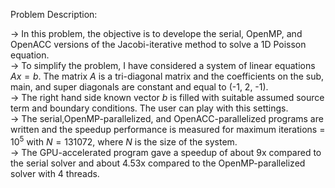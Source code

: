 Problem Description:  

-> In this problem, the objective is to develope the serial, OpenMP, and OpenACC versions of the Jacobi-iterative method to solve a 1D Poisson equation.  
-> To simplify the problem, I have considered a system of linear equations $Ax=b$. The matrix $A$ is a tri-diagonal matrix and the coefficients on the sub, main, and super diagonals are constant and equal to (-1, 2, -1).  
-> The right hand side known vector $b$ is filled with suitable assumed source term and boundary conditions. The user can play with this settings.  
-> The serial,OpenMP-parallelized, and OpenACC-parallelized programs are written and the speedup performance is measured for maximum iterations = $10^5$ with $N = 131072$, where $N$ is the size of the system.  
-> The GPU-accelerated program gave a speedup of about 9x compared to the serial solver and about 4.53x compared to the OpenMP-parallelized solver with 4 threads.
